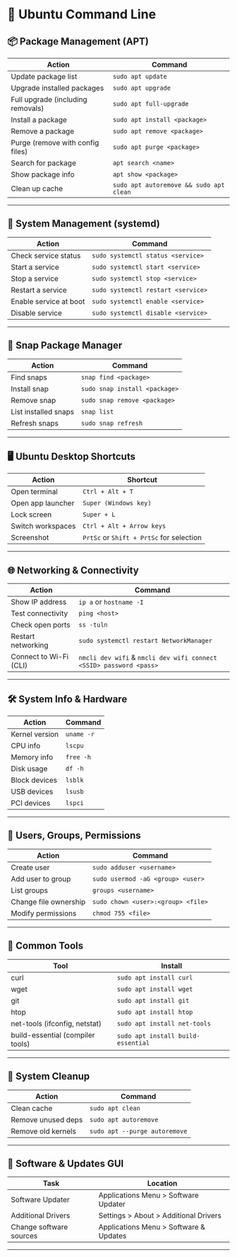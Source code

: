 # 🐧 Ubuntu Command Line

## 📦 Package Management (APT)

| Action                            | Command                                 |
| --------------------------------- | --------------------------------------- |
| Update package list               | `sudo apt update`                       |
| Upgrade installed packages        | `sudo apt upgrade`                      |
| Full upgrade (including removals) | `sudo apt full-upgrade`                 |
| Install a package                 | `sudo apt install <package>`            |
| Remove a package                  | `sudo apt remove <package>`             |
| Purge (remove with config files)  | `sudo apt purge <package>`              |
| Search for package                | `apt search <name>`                     |
| Show package info                 | `apt show <package>`                    |
| Clean up cache                    | `sudo apt autoremove && sudo apt clean` |

---

## 🐚 System Management (systemd)

| Action                 | Command                            |
| ---------------------- | ---------------------------------- |
| Check service status   | `sudo systemctl status <service>`  |
| Start a service        | `sudo systemctl start <service>`   |
| Stop a service         | `sudo systemctl stop <service>`    |
| Restart a service      | `sudo systemctl restart <service>` |
| Enable service at boot | `sudo systemctl enable <service>`  |
| Disable service        | `sudo systemctl disable <service>` |

---

## 🧱 Snap Package Manager

| Action               | Command                       |
| -------------------- | ----------------------------- |
| Find snaps           | `snap find <package>`         |
| Install snap         | `sudo snap install <package>` |
| Remove snap          | `sudo snap remove <package>`  |
| List installed snaps | `snap list`                   |
| Refresh snaps        | `sudo snap refresh`           |

---

## 🖥️ Ubuntu Desktop Shortcuts

| Action            | Shortcut                                 |
| ----------------- | ---------------------------------------- |
| Open terminal     | `Ctrl + Alt + T`                         |
| Open app launcher | `Super (Windows key)`                    |
| Lock screen       | `Super + L`                              |
| Switch workspaces | `Ctrl + Alt + Arrow keys`                |
| Screenshot        | `PrtSc` or `Shift + PrtSc` for selection |

---

## 🌐 Networking & Connectivity

| Action                 | Command                                                      |
| ---------------------- | ------------------------------------------------------------ |
| Show IP address        | `ip a` or `hostname -I`                                      |
| Test connectivity      | `ping <host>`                                                |
| Check open ports       | `ss -tuln`                                                   |
| Restart networking     | `sudo systemctl restart NetworkManager`                      |
| Connect to Wi-Fi (CLI) | `nmcli dev wifi` & `nmcli dev wifi connect <SSID> password <pass>` |

---

## 🛠 System Info & Hardware

| Action         | Command    |
| -------------- | ---------- |
| Kernel version | `uname -r` |
| CPU info       | `lscpu`    |
| Memory info    | `free -h`  |
| Disk usage     | `df -h`    |
| Block devices  | `lsblk`    |
| USB devices    | `lsusb`    |
| PCI devices    | `lspci`    |

---

## 🔐 Users, Groups, Permissions

| Action                | Command                            |
| --------------------- | ---------------------------------- |
| Create user           | `sudo adduser <username>`          |
| Add user to group     | `sudo usermod -aG <group> <user>`  |
| List groups           | `groups <username>`                |
| Change file ownership | `sudo chown <user>:<group> <file>` |
| Modify permissions    | `chmod 755 <file>`                 |

---

## 🧰 Common Tools

| Tool                             | Install                            |
| -------------------------------- | ---------------------------------- |
| curl                             | `sudo apt install curl`            |
| wget                             | `sudo apt install wget`            |
| git                              | `sudo apt install git`             |
| htop                             | `sudo apt install htop`            |
| net-tools (ifconfig, netstat)    | `sudo apt install net-tools`       |
| build-essential (compiler tools) | `sudo apt install build-essential` |

---

## 🧹 System Cleanup

| Action             | Command                       |
| ------------------ | ----------------------------- |
| Clean cache        | `sudo apt clean`              |
| Remove unused deps | `sudo apt autoremove`         |
| Remove old kernels | `sudo apt --purge autoremove` |

---

## 🔄 Software & Updates GUI

| Task                    | Location                               |
| ----------------------- | -------------------------------------- |
| Software Updater        | Applications Menu > Software Updater   |
| Additional Drivers      | Settings > About > Additional Drivers  |
| Change software sources | Applications Menu > Software & Updates |

---